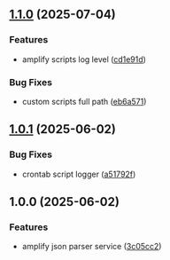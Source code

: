 ## [1.1.0](https://github.com/cabrera-evil/amplify-json/compare/v1.0.1...v1.1.0) (2025-07-04)

### Features

* amplify scripts log level ([cd1e91d](https://github.com/cabrera-evil/amplify-json/commit/cd1e91d0a3cef29fea6fa7ee650c02af03549ef0))

### Bug Fixes

* custom scripts full path ([eb6a571](https://github.com/cabrera-evil/amplify-json/commit/eb6a5717c88434e6aa9437c99beb80f0794ce1a6))

## [1.0.1](https://github.com/cabrera-evil/amplify-json/compare/v1.0.0...v1.0.1) (2025-06-02)

### Bug Fixes

* crontab script logger ([a51792f](https://github.com/cabrera-evil/amplify-json/commit/a51792fbe247270f2bbd0338e9f93993fb2c3b33))

## 1.0.0 (2025-06-02)

### Features

* amplify json parser service ([3c05cc2](https://github.com/cabrera-evil/amplify-json/commit/3c05cc2cc02ae32e290e70b1dafd962ceebf23a9))
